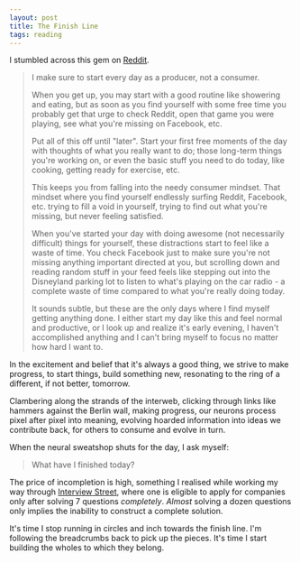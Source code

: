 ```yaml
---
layout: post
title: The Finish Line
tags: reading
---
```


I stumbled across this gem on
[Reddit](http://www.reddit.com/r/Fitness/comments/pbjk1/what_are_the_small_lifestyle_changes_youve_made/c3o3ejr).
 
> I make sure to start every day as a producer, not a consumer.
>
> When you get up, you may start with a good routine like showering and eating,
but as soon as you find yourself with some free time you probably get that urge to check Reddit,
open that game you were playing, see what you're missing on Facebook, etc.
>
> Put all of this off until "later". Start your first free moments of the day with thoughts of
what you really want to do; those long-term things you're working on, or even the basic stuff
you need to do today, like cooking, getting ready for exercise, etc.
>
> This keeps you from falling into the needy consumer mindset. That mindset where you find
yourself endlessly surfing Reddit, Facebook, etc. trying to fill a void in yourself, trying to
find out what you're missing, but never feeling satisfied.
>
> When you've started your day with doing awesome (not necessarily difficult) things for
yourself, these distractions start to feel like a waste of time. You check Facebook just to
make sure you're not missing anything important directed at you, but scrolling down and reading
random stuff in your feed feels like stepping out into the Disneyland parking lot to listen to
what's playing on the car radio - a complete waste of time compared to what you're really doing
today.
>
> It sounds subtle, but these are the only days where I find myself getting anything done.
I either start my day like this and feel normal and productive, or I look up and realize it's
early evening, I haven't accomplished anything and I can't bring myself to focus no matter how
hard I want to.

In the excitement and belief that it's always a good thing,
we strive to make progress, to start things, build something new,
resonating to the ring of a different, if not better, tomorrow.

Clambering along the strands of the interweb, clicking through
links like hammers against the Berlin wall, making progress,
our neurons process pixel after pixel into meaning, evolving
hoarded information into ideas we contribute back, for others
to consume and evolve in turn.

When the neural sweatshop shuts for the day, I ask myself:

> What have I finished today?

The price of incompletion is high, something I realised while
working my way through [Interview Street](http://www.interviewstreet.com),
where one is eligible to apply for companies only after
solving 7 questions *completely*. *Almost* solving a dozen questions
only implies the inability to construct a complete solution.

It's time I stop running in circles and inch towards the finish line.
I'm following the breadcrumbs back to pick up the pieces. It's time
I start building the wholes to which they belong.
